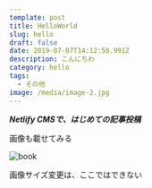 ```yaml
---
template: post
title: HelloWorld
slug: hello
draft: false
date: 2019-07-07T14:12:50.991Z
description: こんにちわ
category: hello
tags:
  - その他
image: /media/image-2.jpg
---
```

_**Netlify CMSで、はじめての記事投稿**_

画像も載せてみる

![book](/media/image-4.jpg "books")



画像サイズ変更は、ここではできない
